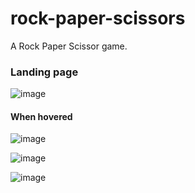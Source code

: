 # rock-paper-scissors
A Rock Paper Scissor game.

### Landing page
![image](https://github.com/user-attachments/assets/baea49ff-1d80-4af9-91b0-80310103afaf)

#### When hovered
![image](https://github.com/user-attachments/assets/736d4f76-2016-4c3d-8bf0-66e04bbd5908)

![image](https://github.com/user-attachments/assets/5a2e3c74-d6af-46d3-915c-fb8d11270227)

![image](https://github.com/user-attachments/assets/7217203a-dc5e-4c91-95d9-f944bddd48ad)


